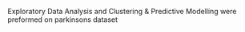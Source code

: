 Exploratory Data Analysis and Clustering & Predictive Modelling were preformed on parkinsons dataset
